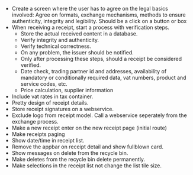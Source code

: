 - Create a screen where the user has to agree on the legal basics involved:
  Agree on formats, exchange mechanisms, methods to ensure authenticity, 
  integrity and legibility. Should be a click on a button or box
- When receiving a receipt, start a process with verification steps.
  - Store the actual received content in a database.
  - Verify integrity and authenticity.
  - Verify technical correctness.
  - On any problem, the issuer should be notified.
  - Only after processing these steps, should a receipt be considered verified.
  - Date check, trading partner id and addresses, availability of mandatory or conditionally required data, vat numbers, product and service codes, etc.
  - Price calculation, supplier information
- Include vat rates in tax container.
- Pretty design of receipt details.
- Store receipt signatures on a webservice.
- Exclude logo from receipt model. Call a webservice seperately from the exchange process.
- Make a new receipt enter on the new receipt page (initial route)
- Make receipts paging
- Show date/time in receipt list.
- Remove the appbar on receipt detail and show fullblown card.
- Show messages on delete from the recycle bin.
- Make deletes from the recycle bin delete permanently.
- Make selections in the receipt list not change the list tile size.